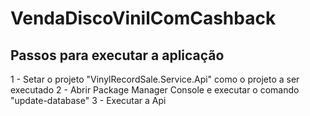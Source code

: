 # VendaDiscoVinilComCashback

Passos para executar a aplicação
---------------------------------
1 - Setar o projeto "VinylRecordSale.Service.Api" como o projeto a ser executado
2 - Abrir Package Manager Console e executar o comando "update-database"
3 - Executar a Api
